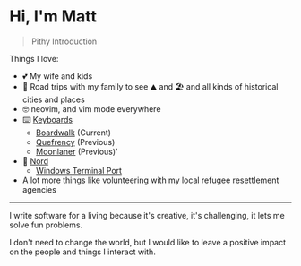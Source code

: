 # Hi, I'm Matt

> Pithy Introduction

Things I love:
- 💕 My wife and kids
- 🚙 Road trips with my family to see ⛰️ and 🏖️ and all kinds of historical cities and places
- 🤓 neovim, and vim mode everywhere
- ⌨️ [Keyboards](https://github.com/thismat/qmk_firmware)
  - [Boardwalk](https://mkultra.click/boardwalk-pcb) (Current)
  - [Quefrency](https://keeb.io/collections/quefrency-split-staggered-65-keyboard) (Previous)
  - [Moonlaner](https://www.zsa.io/moonlander/) (Previous)'
- 🧊 [Nord](https://www.nordtheme.com/)
  - [Windows Terminal Port](https://github.com/thismat/nord-windows-terminal)
- A lot more things like volunteering with my local refugee resettlement agencies

---

I write software for a living because it's creative, it's challenging, it lets me solve fun problems.

I don't need to change the world, but I would like to leave a positive impact on the people and things I interact with.
